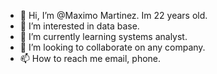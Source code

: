 - 👋 Hi, I’m @Maximo Martinez. Im 22 years old. 
- 👀 I’m interested in data base.
- 🌱 I’m currently learning systems analyst.
- 💞️ I’m looking to collaborate on any company.
- 📫 How to reach me email, phone. 



<!---
MaximoMartinez2001/MaximoMartinez2001 is a ✨ special ✨ repository because its `README.md` (this file) appears on your GitHub profile.
You can click the Preview link to take a look at your changes.
--->
